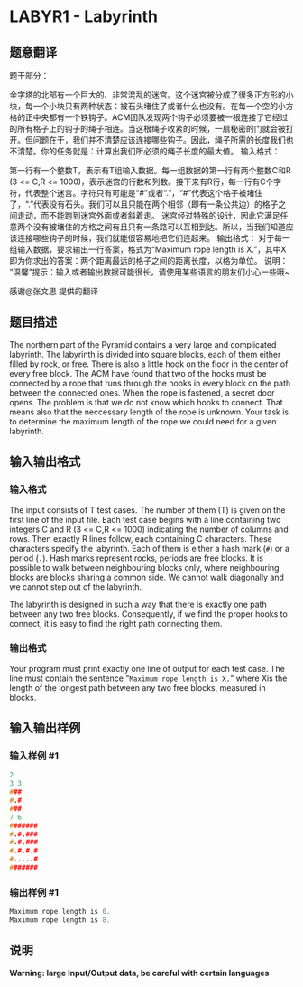 # LABYR1 - Labyrinth

## 题意翻译

题干部分：

金字塔的北部有一个巨大的、非常混乱的迷宫。这个迷宫被分成了很多正方形的小块，每一个小块只有两种状态：被石头堵住了或者什么也没有。在每一个空的小方格的正中央都有一个铁钩子。ACM团队发现两个钩子必须要被一根连接了它经过的所有格子上的钩子的绳子相连。当这根绳子收紧的时候，一扇秘密的门就会被打开。但问题在于，我们并不清楚应该连接哪些钩子。因此，绳子所需的长度我们也不清楚。你的任务就是：计算出我们所必须的绳子长度的最大值。 输入格式：

第一行有一个整数T，表示有T组输入数据。每一组数据的第一行有两个整数C和R (3 <= C,R <= 1000)，表示迷宫的行数和列数。接下来有R行，每一行有C个字符，代表整个迷宫。字符只有可能是“#”或者“.”，“#”代表这个格子被堵住了，“.”代表没有石头。我们可以且只能在两个相邻（即有一条公共边）的格子之间走动，而不能跑到迷宫外面或者斜着走。 迷宫经过特殊的设计，因此它满足任意两个没有被堵住的方格之间有且只有一条路可以互相到达。所以，当我们知道应该连接哪些钩子的时候，我们就能很容易地把它们连起来。 输出格式： 对于每一组输入数据，要求输出一行答案，格式为“Maximum rope length is X.”，其中X即为你求出的答案：两个距离最远的格子之间的距离长度，以格为单位。 说明： “温馨”提示：输入或者输出数据可能很长，请使用某些语言的朋友们小心一些哦~

感谢@张文思 提供的翻译

## 题目描述

 The northern part of the Pyramid contains a very large and complicated labyrinth. The labyrinth is divided into square blocks, each of them either filled by rock, or free. There is also a little hook on the floor in the center of every free block. The ACM have found that two of the hooks must be connected by a rope that runs through the hooks in every block on the path between the connected ones. When the rope is fastened, a secret door opens. The problem is that we do not know which hooks to connect. That means also that the neccessary length of the rope is unknown. Your task is to determine the maximum length of the rope we could need for a given labyrinth.

## 输入输出格式

### 输入格式

The input consists of T test cases. The number of them (T) is given on the first line of the input file. Each test case begins with a line containing two integers C and R (3 <= C,R <= 1000) indicating the number of columns and rows. Then exactly R lines follow, each containing C characters. These characters specify the labyrinth. Each of them is either a hash mark (`#`) or a period (`.`). Hash marks represent rocks, periods are free blocks. It is possible to walk between neighbouring blocks only, where neighbouring blocks are blocks sharing a common side. We cannot walk diagonally and we cannot step out of the labyrinth.

The labyrinth is designed in such a way that there is exactly one path between any two free blocks. Consequently, if we find the proper hooks to connect, it is easy to find the right path connecting them.

### 输出格式

Your program must print exactly one line of output for each test case. The line must contain the sentence "`Maximum rope length is X.`" where Xis the length of the longest path between any two free blocks, measured in blocks.

## 输入输出样例

### 输入样例 #1

```cpp
2
3 3
###
#.#
###
7 6
#######
#.#.###
#.#.###
#.#.#.#
#.....#
#######
```


### 输出样例 #1

```cpp
Maximum rope length is 0.
Maximum rope length is 8.
```


## 说明

**Warning: large Input/Output data, be careful with certain languages**

